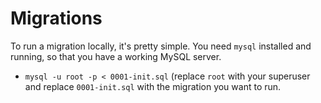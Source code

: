 # Migrations

To run a migration locally, it's pretty simple. You need `mysql` installed and 
running, so that you have a working MySQL server.

* `mysql -u root -p < 0001-init.sql` (replace `root` with your superuser and replace `0001-init.sql` with the migration you want to run.
